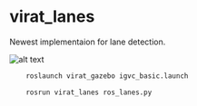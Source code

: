 # virat_lanes

Newest implementaion for lane detection.

![alt text](https://img.shields.io/badge/status-under%20development-yellow)


``` bash
    roslaunch virat_gazebo igvc_basic.launch
```

``` bash
    rosrun virat_lanes ros_lanes.py
```
